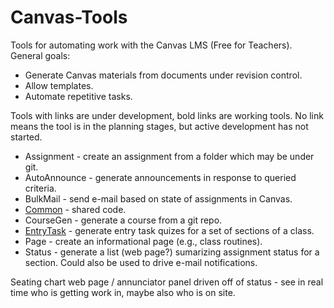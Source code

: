 # Canvas-Tools

Tools for automating work with the Canvas LMS (Free for Teachers). General goals:

* Generate Canvas materials from documents under revision control.
* Allow templates.
* Automate repetitive tasks.

Tools with links are under development, bold links are working tools. No link means the tool is in the planning stages, but active development has not started.

* Assignment - create an assignment from a folder which may be under git.
* AutoAnnounce - generate announcements in response to queried criteria.
* BulkMail - send e-mail based on state of assignments in Canvas.
* [Common](https://github.com/DouglasUrner/Canvas-Tools/tree/master/Common) - shared code.
* CourseGen - generate a course from a git repo.
* [EntryTask](https://github.com/DouglasUrner/Canvas-Tools/tree/master/EntryTask) - generate entry task quizes for a set of sections of a class.
* Page - create an informational page (e.g., class routines).
* Status - generate a list (web page?) sumarizing assignment status for a section. Could also be used to drive e-mail notifications.

Seating chart web page / annunciator panel driven off of status - see in real time who is getting work in, maybe also who is on site.
